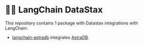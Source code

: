 # 🦜️🔗 LangChain DataStax

This repository contains 1 package with Datastax integrations with LangChain:

- [langchain-astradb](https://pypi.org/project/langchain-astradb/) integrates [AstraDB](https://www.datastax.com/products/datastax-astra).
